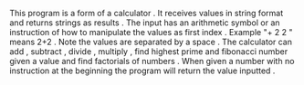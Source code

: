 This program is a form of a calculator . It receives values in string format and returns strings as results . The input has an arithmetic symbol or an instruction of how to manipulate the values as first index . Example "+ 2 2 " means 2+2 . Note the values are separated by a space . The calculator can add , subtract , divide , multiply , find highest prime and fibonacci number given a value and find factorials of numbers . When given a number with no instruction at the beginning the program will return the value inputted .
